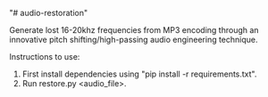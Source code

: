 "# audio-restoration" 

Generate lost 16-20khz frequencies from MP3 encoding through an innovative pitch shifting/high-passing audio engineering technique.

Instructions to use:
1. First install dependencies using "pip install -r requirements.txt".
2. Run restore.py <audio_file>.
